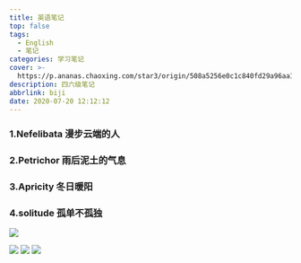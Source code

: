 ```yaml
---
title: 英语笔记
top: false
tags:
  - English
  - 笔记
categories: 学习笔记
cover: >-
  https://p.ananas.chaoxing.com/star3/origin/508a5256e0c1c840fd29a96aa12e4499.jpg?rw=1920&rh=1080&_fileSize=270930&_orientation=1
description: 四六级笔记
abbrlink: biji
date: 2020-07-20 12:12:12
---
```


### 1.Nefelibata 漫步云端的人

### 2.Petrichor 雨后泥土的气息
### 3.Apricity 冬日暖阳
### 4.solitude 孤单不孤独

![](https://p.ananas.chaoxing.com/star3/origin/ffe8822f69c61c1183f11084817e3a3f.jpg?rw=3038&rh=2134&_fileSize=1170622&_orientation=1)

![](https://p.ananas.chaoxing.com/star3/origin/770cbf0a1c7c46165f8fb4feb46e807a.jpg?rw=710&rh=824&_fileSize=294871&_orientation=1)
![](https://p.ananas.chaoxing.com/star3/origin/9b1375be0a1fcf8b74960219f4e527c7.jpg?rw=720&rh=816&_fileSize=262314&_orientation=1)
![](https://p.ananas.chaoxing.com/star3/origin/8944f9f18f23b09246c3c48e7d595dd3.jpg?rw=700&rh=832&_fileSize=270355&_orientation=1)

